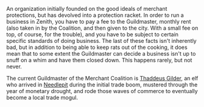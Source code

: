 An organization initially founded on the good ideals of merchant protections, but has devolved into a protection racket. In order to run a business in Zenith, you have to pay a fee to the Guildmaster, monthly rent (also taken in by the Coalition, and then given to the city. With a small fee on top, of course, for the trouble), and you have to be subject to certain specific standards of doing business. The last of these facts isn't inherently bad, but in addition to being able to keep rats out of the cooking, it does mean that to some extent the Guildmaster can decide a business isn't up to snuff on a whim and have them closed down. This happens rarely, but not never.

The current Guildmaster of the Merchant Coalition is [Thaddeus Gilder](../../NPCs/Thaddeus%20Gilder.md), an elf who arrived in [Needlepit](Needlepit) during the initial trade boom, mustered through the year of monetary drought, and rode those waves of commerce to eventually become a local trade mogul.